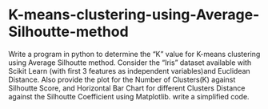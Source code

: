 # K-means-clustering-using-Average-Silhoutte-method

Write a program in python to determine the “K” value for K-means clustering using Average Silhoutte method. Consider the “Iris” dataset available with Scikit Learn (with first 3 features as independent variables)and Euclidean Distance. Also provide the plot for the Number of Clusters(K) against Silhoutte Score, and Horizontal Bar Chart for different Clusters Distance against the Silhoutte Coefficient using Matplotlib. write a simplified code.
